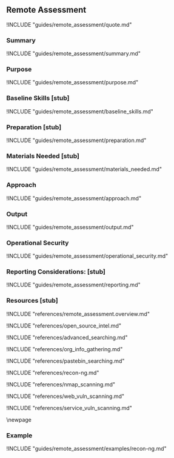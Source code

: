 ## Remote Assessment

!INCLUDE "guides/remote_assessment/quote.md"

### Summary

!INCLUDE "guides/remote_assessment/summary.md"

### Purpose

!INCLUDE "guides/remote_assessment/purpose.md"

### Baseline Skills [stub]

!INCLUDE "guides/remote_assessment/baseline_skills.md"

### Preparation [stub]

!INCLUDE "guides/remote_assessment/preparation.md"

### Materials Needed [stub]

!INCLUDE "guides/remote_assessment/materials_needed.md"

### Approach

!INCLUDE "guides/remote_assessment/approach.md"

### Output

!INCLUDE "guides/remote_assessment/output.md"

### Operational Security

!INCLUDE "guides/remote_assessment/operational_security.md"

### Reporting Considerations: [stub]

!INCLUDE "guides/remote_assessment/reporting.md"

### Resources [stub]

!INCLUDE "references/remote_assessment.overview.md"

!INCLUDE "references/open_source_intel.md"

!INCLUDE "references/advanced_searching.md"

!INCLUDE "references/org_info_gathering.md"

!INCLUDE "references/pastebin_searching.md"

!INCLUDE "references/recon-ng.md"

!INCLUDE "references/nmap_scanning.md"

!INCLUDE "references/web_vuln_scanning.md"

!INCLUDE "references/service_vuln_scanning.md"

\newpage

### Example

!INCLUDE "guides/remote_assessment/examples/recon-ng.md"
